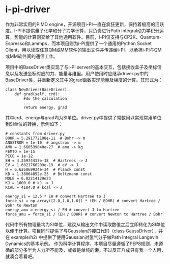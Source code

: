 # i-pi-driver

作为非常实用的PIMD engine，开源项目i-PI一直在疯狂更新，保持着极高的活跃度。I-PI不提供量子化学和分子力学计算，只负责进行Path Integral动力学积分运算，势能的计算则交给了其他通用软件。目前，i-PI仅支持与CP2K、Quantum-Espresso和Lammps，而本项目则为i-PI提供了一个通用的Python Socket Client，用以读取任意QM或MM软件的输出文件并传递给i-PI，以承担i-PI与QM或MM软件间的通信工作。

项目中的BaseDriver类实现了与i-PI server的基本交互，包括接收盒子及坐标信息以及发送坐标对应的力、能量与维里。用户使用时应继承driver.py中的BaseDriver类，并重新定义其中的grad函数实现能量及梯度的计算。其形式为：
```
class NewDriver(BaseDriver):
    def grad(self, crd):
        #do the calculation
        ...
        return energy, grad
```

其中crd、energy与grad均为SI单位。driver.py中提供了常数用以实现常用单位到SI单位的转换，示例如下：

```
# constants from driver.py
BOHR = 5.291772108e-11  # Bohr -> m
ANGSTROM = 1e-10  # angstrom -> m
AMU = 1.660539040e-27  # amu -> kg
FEMTO = 1e-15
PICO = 1e-12
EH = 4.35974417e-18  # Hartrees -> J
EV = 1.6021766209e-19  # eV -> J
H = 6.626069934e-34  # Planck const
KB = 1.38064852e-23  # Boltzmann const
MOLE = 6.02214129e23
KJ = 1000.0 # kJ -> J
KCAL = 4184.0 # kcal -> J

energy_si = 12.5 * EH # convert Hartree to J
force_si = np.array([2.0,1.0,1.0]) * (EH / BOHR) # convert Hartree / Bohr to Newton
energy_amu = energy_si / EH # convert J to Hartree
force_amu = force_si / (EH / BOHR) # convert Newton to Hartree / Bohr
```

代码中所有物理量均为SI单位，建议从输出文件中读取数值之后立即转化为SI单位以便于计算。项目同时提供了与Gaussian的接口代码（class GaussDriver），并在 example/h2/ 中提供了使用Gaussian对氢气分子做Path Integral Langevin Dynamics的基本示例。
作为科学计算程序，本项目尽量遵循了PEP8规则，未遵循的部分多半为人力所不能及，或者是单纯的懒。不过反正八成只有我一个人用，就凑合着看吧。
